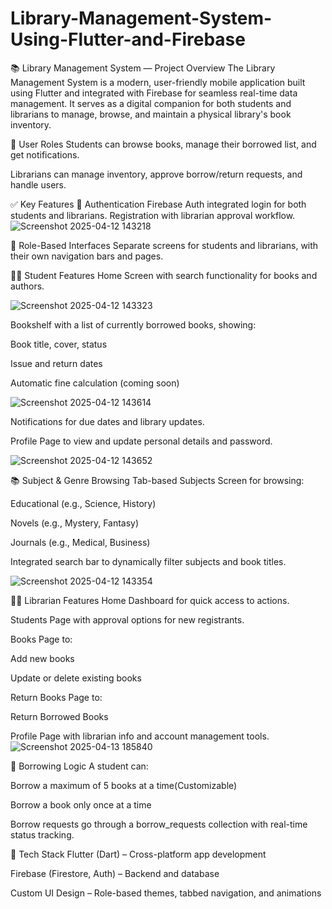 # Library-Management-System-Using-Flutter-and-Firebase


📚 Library Management System — Project Overview
The Library Management System is a modern, user-friendly mobile application built using Flutter and integrated with Firebase for seamless real-time data management. It serves as a digital companion for both students and librarians to manage, browse, and maintain a physical library's book inventory.

👥 User Roles
Students can browse books, manage their borrowed list, and get notifications.

Librarians can manage inventory, approve borrow/return requests, and handle users.

✅ Key Features
🔐 Authentication
Firebase Auth integrated login for both students and librarians.
Registration with librarian approval workflow.
![Screenshot 2025-04-12 143218](https://github.com/user-attachments/assets/4a14877f-4cc5-4bf3-8b9b-9b1895e9b185)


🎨 Role-Based Interfaces
Separate screens for students and librarians, with their own navigation bars and pages.

🧑‍🎓 Student Features
Home Screen with search functionality for books and authors.

![Screenshot 2025-04-12 143323](https://github.com/user-attachments/assets/691bfe5f-89bc-4dc0-b762-37c999ef72fb)

Bookshelf with a list of currently borrowed books, showing:

Book title, cover, status

Issue and return dates

Automatic fine calculation (coming soon)

![Screenshot 2025-04-12 143614](https://github.com/user-attachments/assets/fa9c48ff-f90d-4b8c-9435-3da3885f0b85)


Notifications for due dates and library updates.

Profile Page to view and update personal details and password.

![Screenshot 2025-04-12 143652](https://github.com/user-attachments/assets/3d995cb6-122d-4733-967a-c38020285f32)


📚 Subject & Genre Browsing
Tab-based Subjects Screen for browsing:

Educational (e.g., Science, History)

Novels (e.g., Mystery, Fantasy)

Journals (e.g., Medical, Business)

Integrated search bar to dynamically filter subjects and book titles.

![Screenshot 2025-04-12 143354](https://github.com/user-attachments/assets/15a5a5ba-ade5-497c-8dc4-ed9276ed7d43)


🧑‍🏫 Librarian Features
Home Dashboard for quick access to actions.

Students Page with approval options for new registrants.

Books Page to:

Add new books

Update or delete existing books

Return Books Page to:

Return Borrowed Books

Profile Page with librarian info and account management tools.
![Screenshot 2025-04-13 185840](https://github.com/user-attachments/assets/577c9ecc-aa25-40cd-9561-5e0d2d3a425b)


🔁 Borrowing Logic
A student can:

Borrow a maximum of 5 books at a time(Customizable)

Borrow a book only once at a time

Borrow requests go through a borrow_requests collection with real-time status tracking.

🧱 Tech Stack
Flutter (Dart) – Cross-platform app development

Firebase (Firestore, Auth) – Backend and database

Custom UI Design – Role-based themes, tabbed navigation, and animations
